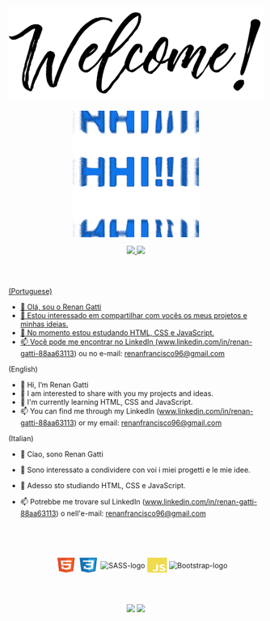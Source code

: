 <p align="center">
  <img src="./src/imagens/welcome.png">
</p>

<p align="center">
  <img width="250" src="./src/imagens/name.gif">
</p>


<div align="center">
  <a href="https://github.com/gatti96">
  <img height="160em" src="https://github-readme-stats.vercel.app/api?username=gatti96&show_icons=true&theme=aura&include_all_commits=true&count_private=true"/>
  <img height="160em" src="https://github-readme-stats.vercel.app/api/top-langs/?username=gatti96&layout=compact&langs_count=7&theme=aura"/>
</div>
  
  <br><br>

(Portuguese)

- 👋 Olá, sou o Renan Gatti
- 👀 Estou interessado em compartilhar com vocês os meus projetos e minhas ideias.
- 🌱 No momento estou estudando HTML, CSS e JavaScript.
- 📫 Você pode me encontrar no LinkedIn (www.linkedin.com/in/renan-gatti-88aa63113) ou no e-mail: renanfrancisco96@gmail.com

(English)

- 👋 Hi, I’m Renan Gatti
- 👀 I am interested to share with you my projects and ideas.
- 🌱 I'm currently learning HTML, CSS and JavaScript.
- 📫 You can find me through my LinkedIn (www.linkedin.com/in/renan-gatti-88aa63113) or my email: renanfrancisco96@gmail.com

(Italian)

- 👋 Ciao, sono Renan Gatti
- 👀 Sono interessato a condividere con voi i miei progetti e le mie idee.
- 🌱 Adesso sto studiando HTML, CSS e JavaScript.
- 📫 Potrebbe me trovare sul LinkedIn (www.linkedin.com/in/renan-gatti-88aa63113) o nell'e-mail: renanfrancisco96@gmail.com
  
  <br><br>
  <div style="display: inline_block" align="center"><br>  
  <img align="center" alt="HTML-logo" title="HTML" height="30" width="40" src="https://raw.githubusercontent.com/devicons/devicon/master/icons/html5/html5-original.svg">
  <img align="center" alt="CSS-logo" title="CSS" height="30" width="40" src="https://raw.githubusercontent.com/devicons/devicon/master/icons/css3/css3-original.svg">
  <img align="center" alt="SASS-logo" title="SASS" height="30" width="40" src="https://cdn.jsdelivr.net/gh/devicons/devicon/icons/sass/sass-original.svg">
  <img align="center" alt="Js-logo" title="JavaScript" height="30" width="40" src="https://raw.githubusercontent.com/devicons/devicon/master/icons/javascript/javascript-plain.svg">
    <img align="center" alt="Bootstrap-logo" title="Bootstrap" height="25" width="70" src="https://img.shields.io/badge/Bootstrap-563D7C?style=for-the-badge&logo=bootstrap&logoColor=white">
</div>
  
  <br><br>
  <div align="center">  
  <a href="mailto:renanfrancisco96@gmail.com" title="Gmail"><img src="https://img.shields.io/badge/Gmail-D14836?style=for-the-badge&logo=gmail&logoColor=white" target="_blank"></a>
  <a href="https://www.linkedin.com/in/renan-gatti-88aa63113" target="_blank" rel="external" title="Linkedin"><img src="https://img.shields.io/badge/-LinkedIn-%230077B5?style=for-the-badge&logo=linkedin&logoColor=white" target="_blank"></a>
  </div>

<!---
gatti96/gatti96 is a ✨ special ✨ repository because its `README.md` (this file) appears on your GitHub profile.
You can click the Preview link to take a look at your changes.
--->
